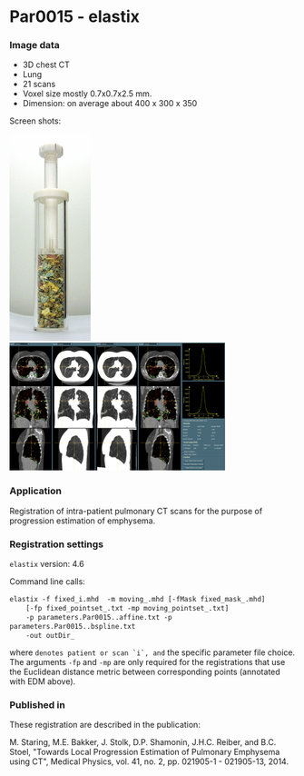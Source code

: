 # Par0015 - elastix

###  Image data

* 3D chest CT
* Lung
* 21 scans
* Voxel size mostly 0.7x0.7x2.5 mm.
* Dimension: on average about 400 x 300 x 350


Screen shots:

![alt-text](Par0015screenshot1.png) ![alt-text](Par0015screenshot2.png)

###  Application

Registration of intra-patient pulmonary CT scans for the purpose of progression estimation of emphysema.

###  Registration settings

`elastix` version: 4.6

Command line calls:

    elastix -f fixed_i.mhd  -m moving_.mhd [-fMask fixed_mask_.mhd]
        [-fp fixed_pointset_.txt -mp moving_pointset_.txt]
        -p parameters.Par0015..affine.txt -p parameters.Par0015..bspline.txt
        -out outDir_


where `` denotes patient or scan `i`, and `` the specific parameter file choice. The arguments `-fp` and `-mp` are only required for the registrations that use the Euclidean distance metric between corresponding points (annotated with EDM above).

###  Published in

These registration are described in the publication:

M. Staring, M.E. Bakker, J. Stolk, D.P. Shamonin, J.H.C. Reiber, and B.C. Stoel, "Towards Local Progression Estimation of Pulmonary Emphysema using CT", Medical Physics, vol. 41, no. 2, pp. 021905-1 - 021905-13, 2014.
